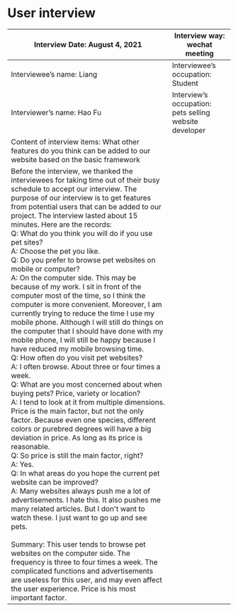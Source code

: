 # User interview

| Interview Date: August 4, 2021                               | Interview way: wechat meeting                           |
| ------------------------------------------------------------ | ------------------------------------------------------- |
| Interviewee’s name: Liang                                    | Interviewee’s occupation: Student                       |
| Interviewer’s name: Hao Fu                                   | Interview’s occupation: pets selling  website developer |
| Content of interview items: What other  features do you think can be added to our website based on the basic  framework |                                                         |
| Before the interview, we thanked the  interviewees for taking time out of their busy schedule to accept our  interview. The purpose of our interview is to get features from potential  users that can be added to our project. The interview lasted about 15  minutes. Here are the records:     <br />Q: What do you think you will do if you  use pet sites?  <br />A: Choose the pet you like.  <br />Q: Do you prefer to browse pet websites  on mobile or computer?  <br />A: On the computer side. This may be  because of my work. I sit in front of the computer most of the time, so I  think the computer is more convenient. Moreover, I am currently trying to  reduce the time I use my mobile phone. Although I will still do things on the  computer that I should have done with my mobile phone, I will still be happy  because I have reduced my mobile browsing time.  <br />Q: How often do you visit pet websites? <br />A: I often browse. About three or four  times a week.  <br />Q: What are you most concerned about when  buying pets? Price, variety or location?  <br />A: I tend to look at it from multiple  dimensions. Price is the main factor, but not the only factor. Because even  one species, different colors or purebred degrees will have a big deviation  in price. As long as its price is reasonable.  <br />Q: So price is still the main factor,  right?  <br />A: Yes.  <br />Q: In what areas do you hope the current  pet website can be improved?  <br />A: Many websites always push me a lot of  advertisements. I hate this. It also pushes me many related articles. But I  don't want to watch these. I just want to go up and see pets.     <br /><br />Summary: This user tends to browse pet  websites on the computer side. The frequency is three to four times a week.  The complicated functions and advertisements are useless for this user, and  may even affect the user experience. Price is his most important factor. |                                                         |